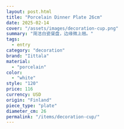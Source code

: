 ```yaml
---
layout: post.html
title: "Porcelain Dinner Plate 26cm"
date: 2025-02-14
cover: "/assets/images/decoration-cup.png"
summary: "简洁白瓷餐盘，边缘微上翘。"
tags:
  - entry
category: "decoration"
brand: "Iittala"
material:
  - "porcelain"
color:
  - "white"
style: "120"
price: 116           
currency: USD  
origin: "Finland"
piece_type: "plate"
diameter_cm: 26
permalink: "/items/decoration-cup/"
---
```

